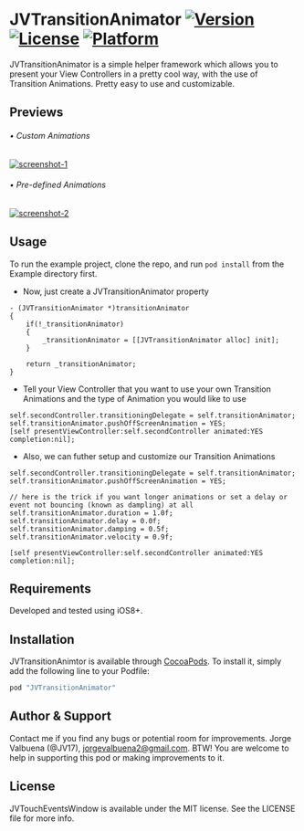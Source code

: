 # JVTransitionAnimator [![Version](https://img.shields.io/cocoapods/v/JVTransitionAnimator.svg?style=flat)](http://cocoapods.org/pods/JVTransitionAnimator) [![License](https://img.shields.io/cocoapods/l/JVTransitionAnimator.svg?style=flat)](http://cocoapods.org/pods/JVTransitionAnimator) [![Platform](https://img.shields.io/cocoapods/p/JVTransitionAnimator.svg?style=flat)](http://cocoapods.org/pods/JVTransitionAnimator)

JVTransitionAnimator is a simple helper framework which allows you to present your View Controllers in a pretty cool way, with the use of Transition Animations. Pretty easy to use and customizable.

## Previews

###### • Custom Animations

<a href="http://www.youtube.com/watch?feature=player_embedded&v=6LySLa1raXk?autoplay=1" target="_blank">![screenshot-1](Previews/jvtransition.preview1.gif)</a>

###### • Pre-defined Animations

<a href="http://www.youtube.com/watch?feature=player_embedded&v=wwb_7fKS7F0?autoplay=1" target="_blank">![screenshot-2](Previews/jvtransition.preview3.gif)</a>

## Usage

To run the example project, clone the repo, and run `pod install` from the Example directory first.

* Now, just create a JVTransitionAnimator property

```objc
- (JVTransitionAnimator *)transitionAnimator
{
    if(!_transitionAnimator)
    {
        _transitionAnimator = [[JVTransitionAnimator alloc] init];
    }

    return _transitionAnimator;
}
```

* Tell your View Controller that you want to use your own Transition Animations and the type of Animation you would like to use

```objc
self.secondController.transitioningDelegate = self.transitionAnimator;
self.transitionAnimator.pushOffScreenAnimation = YES;
[self presentViewController:self.secondController animated:YES completion:nil];
```

* Also, we can futher setup and customize our Transition Animations

```objc
self.secondController.transitioningDelegate = self.transitionAnimator;
self.transitionAnimator.pushOffScreenAnimation = YES;

// here is the trick if you want longer animations or set a delay or event not bouncing (known as dampling) at all
self.transitionAnimator.duration = 1.0f;
self.transitionAnimator.delay = 0.0f;
self.transitionAnimator.damping = 0.5f;
self.transitionAnimator.velocity = 0.9f;

[self presentViewController:self.secondController animated:YES completion:nil];
```

## Requirements

Developed and tested using iOS8+.

## Installation

JVTransitionAnimtor is available through [CocoaPods](http://cocoapods.org). To install
it, simply add the following line to your Podfile:

```ruby
pod "JVTransitionAnimator"
```

## Author & Support

Contact me if you find any bugs or potential room for improvements. Jorge Valbuena (@JV17), jorgevalbuena2@gmail.com. BTW! You are welcome to help in supporting this pod or making improvements to it.

## License

JVTouchEventsWindow is available under the MIT license. See the LICENSE file for more info.